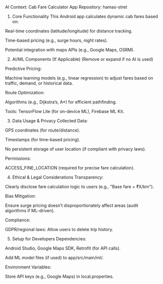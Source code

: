 AI Context: Cab Fare Calculator App
Repository: hamas-stret

1. Core Functionality
   This Android app calculates dynamic cab fares based on:

Real-time coordinates (latitude/longitude) for distance tracking.

Time-based pricing (e.g., surge hours, night rates).

Potential integration with maps APIs (e.g., Google Maps, OSRM).

2. AI/ML Components (If Applicable)
   (Remove or expand if no AI is used)

Predictive Pricing:

Machine learning models (e.g., linear regression) to adjust fares based on traffic, demand, or historical data.

Route Optimization:

Algorithms (e.g., Dijkstra’s, A*) for efficient pathfinding.

Tools: TensorFlow Lite (for on-device ML), Firebase ML Kit.

3. Data Usage & Privacy
   Collected Data:

GPS coordinates (for route/distance).

Timestamps (for time-based pricing).

No persistent storage of user location (if compliant with privacy laws).

Permissions:

ACCESS_FINE_LOCATION (required for precise fare calculation).

4. Ethical & Legal Considerations
   Transparency:

Clearly disclose fare calculation logic to users (e.g., "Base fare + ₹X/km").

Bias Mitigation:

Ensure surge pricing doesn’t disproportionately affect areas (audit algorithms if ML-driven).

Compliance:

GDPR/regional laws: Allow users to delete trip history.

5. Setup for Developers
   Dependencies:

Android Studio, Google Maps SDK, Retrofit (for API calls).

Add ML model files (if used) to app/src/main/ml/.

Environment Variables:

Store API keys (e.g., Google Maps) in local.properties.